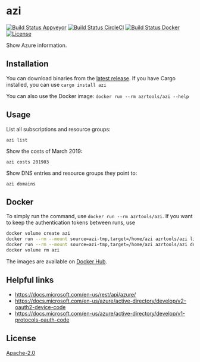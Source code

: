 # azi

[![Build Status Appveyor](https://img.shields.io/appveyor/ci/pascalgn/azi.svg?style=flat-square&label=appveyor)](https://ci.appveyor.com/project/pascalgn/azi)
[![Build Status CircleCI](https://img.shields.io/circleci/project/azrtools/azi.svg?style=flat-square&label=circleci)](https://circleci.com/gh/azrtools/azi)
[![Build Status Docker](https://img.shields.io/docker/cloud/automated/azrtools/azi.svg?style=flat-square)](https://hub.docker.com/r/azrtools/azi/)
[![License](https://img.shields.io/github/license/azrtools/azi.svg?style=flat-square)](LICENSE)

Show Azure information.

## Installation

You can download binaries from the [latest release](https://github.com/azrtools/azi/releases/latest).
If you have Cargo installed, you can use `cargo install azi`

You can also use the Docker image: `docker run --rm azrtools/azi --help`

## Usage

List all subscriptions and resource groups:

```
azi list
```

Show the costs of March 2019:

```
azi costs 201903
```

Show DNS entries and resource groups they point to:

```
azi domains
```

## Docker

To simply run the command, use `docker run --rm azrtools/azi`.
If you want to keep the authentication tokens between runs, use

```sh
docker volume create azi
docker run --rm --mount source=azi-tmp,target=/home/azi azrtools/azi list
docker run --rm --mount source=azi-tmp,target=/home/azi azrtools/azi dns
docker volume rm azi
```

The images are available on [Docker Hub](https://hub.docker.com/r/azrtools/azi).

## Helpful links

- https://docs.microsoft.com/en-us/rest/api/azure/
- https://docs.microsoft.com/en-us/azure/active-directory/develop/v2-oauth2-device-code
- https://docs.microsoft.com/en-us/azure/active-directory/develop/v1-protocols-oauth-code

## License

[Apache-2.0](LICENSE)
